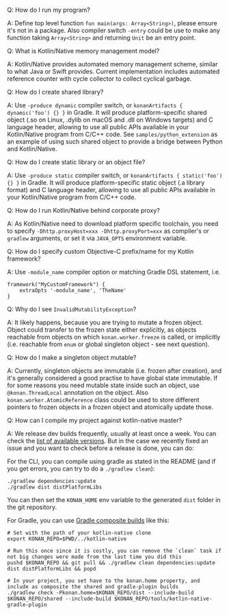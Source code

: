 Q: How do I run my program?

A: Define top level function `fun main(args: Array<String>)`, please ensure it's not
in a package. Also compiler switch `-entry` could be use to make any function taking
`Array<String>` and returning `Unit` be an entry point.


Q: What is Kotlin/Native memory management model?

A: Kotlin/Native provides automated memory management scheme, similar to what Java or Swift provides.
Current implementation includes automated reference counter with cycle collector to collect cyclical
garbage.


Q: How do I create shared library?

A: Use `-produce dynamic` compiler switch, or `konanArtifacts { dynamic('foo') {} }` in Gradle.
It will produce platform-specific shared object (.so on Linux, .dylib on macOS and .dll on Windows targets) and
C language header, allowing to use all public APIs available in your Kotlin/Native program from C/C++ code.
See `samples/python_extension` as an example of using such shared object to provide a bridge between Python and
Kotlin/Native.


Q: How do I create static library or an object file?

A: Use `-produce static` compiler switch, or `konanArtifacts { static('foo') {} }` in Gradle.
It will produce platform-specific static object (.a library format) and C language header, allowing to
use all public APIs available in your Kotlin/Native program from C/C++ code.


Q: How do I run Kotlin/Native behind corporate proxy?

A: As Kotlin/Native need to download platform specific toolchain, you need to specify
`-Dhttp.proxyHost=xxx -Dhttp.proxyPort=xxx` as compiler's or `gradlew` arguments,
or set it via `JAVA_OPTS` environment variable.


Q: How do I specify custom Objective-C prefix/name for my Kotlin framework?

A: Use `-module_name` compiler option or matching Gradle DSL statement, i.e.
```
framework("MyCustomFramework") {
    extraOpts '-module_name', 'TheName'
}
```


Q: Why do I see `InvalidMutabilityException`?

A: It likely happens, because you are trying to mutate a frozen object. Object could transfer to the
frozen state either explicitly, as objects reachable from objects on which `konan.worker.freeze` is called,
or implicitly (i.e. reachable from `enum` or global singleton object - see next question).


Q: How do I make a singleton object mutable?

A: Currently, singleton objects are immutable (i.e. frozen after creation), and it's generally considered
a good practise to have global state immutable. If for some reasons you need mutable state inside such an
object, use `@konan.ThreadLocal` annotation on the object. Also `konan.worker.AtomicReference` class could be
used to store different pointers to frozen objects in a frozen object and atomically update those.

Q: How can I compile my project against kotlin-native master?

A: We release dev builds frequently, usually at least once a week. You can check the [list of available versions](https://bintray.com/jetbrains/kotlin-native-dependencies/kotlin-native-gradle-plugin). But in the case we recently fixed an issue and you want to check before a release is done, you can do:

For the CLI, you can compile using gradle as stated in the README (and if you get errors, you can try to do a `./gradlew clean`):

```
./gradlew dependencies:update
./gradlew dist distPlatformLibs
```

You can then set the `KONAN_HOME` env variable to the generated `dist` folder in the git repository.

For Gradle, you can use [Gradle composite builds](https://docs.gradle.org/current/userguide/composite_builds.html) like this:

```
# Set with the path of your kotlin-native clone
export KONAN_REPO=$PWD/../kotlin-native

# Run this once since it is costly, you can remove the `clean` task if not big changes were made from the last time you did this
pushd $KONAN_REPO && git pull && ./gradlew clean dependencies:update dist distPlatformLibs && popd

# In your project, you set have to the konan.home property, and include as composite the shared and gradle-plugin builds
./gradlew check -Pkonan.home=$KONAN_REPO/dist --include-build $KONAN_REPO/shared --include-build $KONAN_REPO/tools/kotlin-native-gradle-plugin
```
